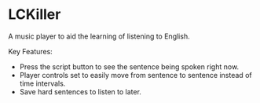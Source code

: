 # LCKiller
A music player to aid the learning of listening to English.

Key Features:
- Press the script button to see the sentence being spoken right now.
- Player controls set to easily move from sentence to sentence instead of time intervals.
- Save hard sentences to listen to later.
